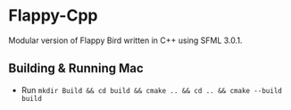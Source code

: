 # Flappy-Cpp
Modular version of Flappy Bird written in C++ using SFML 3.0.1.

## Building & Running Mac
- Run `mkdir Build && cd build && cmake .. && cd .. && cmake --build build`
